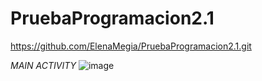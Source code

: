 # PruebaProgramacion2.1

https://github.com/ElenaMegia/PruebaProgramacion2.1.git


*MAIN ACTIVITY*
![image](https://user-images.githubusercontent.com/72968353/204764867-13940f8a-ef25-41da-a93c-6c85774a79b6.png)



